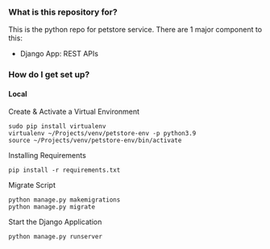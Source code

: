### What is this repository for? ###

This is the python repo for petstore service.
There are 1 major component to this:

* Django App: REST APIs

### How do I get set up? ###

#### Local

Create & Activate a Virtual Environment

```commandline
sudo pip install virtualenv
virtualenv ~/Projects/venv/petstore-env -p python3.9
source ~/Projects/venv/petstore-env/bin/activate
```

Installing Requirements

```commandline
pip install -r requirements.txt
```

Migrate Script

```commandline
python manage.py makemigrations 
python manage.py migrate
```

Start the Django Application

```commandline
python manage.py runserver
```
